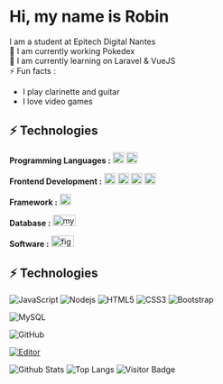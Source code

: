 # Hi, my name is Robin
I am a student at Epitech Digital Nantes <br>
🔭 I am currently working Pokedex <br>
🌱 I am currently learning on Laravel & VueJS <br>
⚡ Fun facts : <br>
- I play clarinette and guitar <br>
- I love video games <br>

## ⚡ Technologies

**Programming Languages :**
<img src="https://upload.wikimedia.org/wikipedia/commons/thumb/9/99/Unofficial_JavaScript_logo_2.svg/1024px-Unofficial_JavaScript_logo_2.svg.png" alt="javascript" width="20" height="20"/>
<img src="https://devicons.github.io/devicon/devicon.git/icons/php/php-original.svg" alt="php" width="20" height="20"/>

**Frontend Development :**
<img src="https://devicons.github.io/devicon/devicon.git/icons/html5/html5-original-wordmark.svg" alt="html5" width="20" height="20"/>
<img src="https://devicons.github.io/devicon/devicon.git/icons/css3/css3-original-wordmark.svg" alt="css3" width="20" height="20"/>
<img src="https://devicons.github.io/devicon/devicon.git/icons/bootstrap/bootstrap-plain.svg" alt="bootstrap" width="20" height="20"/>
<img src="https://devicons.github.io/devicon/devicon.git/icons/vuejs/vuejs-original-wordmark.svg" alt="vuejs" width="20" height="20"/>

**Framework :**
<img src="https://devicons.github.io/devicon/devicon.git/icons/laravel/laravel-plain-wordmark.svg" alt="laravel" width="20" height="20"/>

**Database :**
<img src="https://devicons.github.io/devicon/devicon.git/icons/mysql/mysql-original-wordmark.svg" alt="mysql" width="40" height="20"/>

**Software :**
<img src="https://www.vectorlogo.zone/logos/figma/figma-icon.svg" alt="figma" width="40" height="20"/>

## ⚡ Technologies

![JavaScript](https://img.shields.io/badge/-JavaScript-black?style=flat-square&logo=javascript)
![Nodejs](https://img.shields.io/badge/-Nodejs-black?style=flat-square&logo=Node.js)
![HTML5](https://img.shields.io/badge/-HTML5-E34F26?style=flat-square&logo=html5&logoColor=white)
![CSS3](https://img.shields.io/badge/-CSS3-1572B6?style=flat-square&logo=css3)
![Bootstrap](https://img.shields.io/badge/-Bootstrap-563D7C?style=flat-square&logo=bootstrap)

![MySQL](https://img.shields.io/badge/-MySQL-black?style=flat-square&logo=mysql)

![GitHub](https://img.shields.io/badge/-GitHub-181717?style=flat-square&logo=github)

[![Editor](https://img.shields.io/badge/Editor-VSCode-blue?style=flat-square&logo=visual-studio-code&logoColor=white)](https://code.visualstudio.com/)


![Github Stats](https://github-readme-stats.vercel.app/api?username=robin-44&count_private=true&show_icons=true&include_all_commits=true)
![Top Langs](https://github-readme-stats.vercel.app/api/top-langs/?username=robin-44&hide=TeX&layout=compact)
![Visitor Badge](https://visitor-badge.laobi.icu/badge?page_id=robin-44.robin-44)
